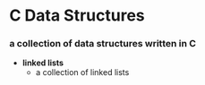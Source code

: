 # C Data Structures
### a collection of data structures written in C

* **linked lists**
  * a collection of linked lists
